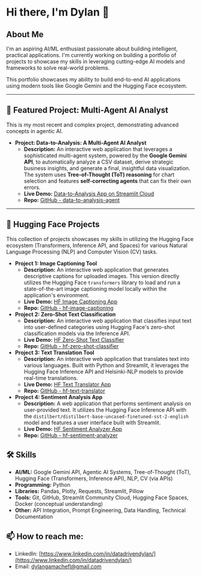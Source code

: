 # Hi there, I'm Dylan 👋

## About Me
I'm an aspiring AI/ML enthusiast passionate about building intelligent, practical applications. I'm currently working on building a portfolio of projects to showcase my skills in leveraging cutting-edge AI models and frameworks to solve real-world problems.

This portfolio showcases my ability to build end-to-end AI applications using modern tools like Google Gemini and the Hugging Face ecosystem.

---

## 🚀 Featured Project: Multi-Agent AI Analyst

This is my most recent and complex project, demonstrating advanced concepts in agentic AI.

*   **Project: Data-to-Analysis: A Multi-Agent AI Analyst**
    *   **Description:** An interactive web application that leverages a sophisticated multi-agent system, powered by the **Google Gemini API**, to automatically analyze a CSV dataset, derive strategic business insights, and generate a final, insightful data visualization. The system uses **Tree-of-Thought (ToT) reasoning** for chart selection and features **self-correcting agents** that can fix their own errors.
    *   **Live Demo:** [Data-to-Analysis App on Streamlit Cloud](https://data-to-analysis-app.streamlit.app/)
    *   **Repo:** [GitHub - data-to-analysis-agent](https://github.com/dylangamachefl/data-to-analysis)

---

## 🤖 Hugging Face Projects

This collection of projects showcases my skills in utilizing the Hugging Face ecosystem (Transformers, Inference API, and Spaces) for various Natural Language Processing (NLP) and Computer Vision (CV) tasks.

*   **Project 1: Image Captioning Tool**
    *   **Description:** An interactive web application that generates descriptive captions for uploaded images. This version directly utilizes the Hugging Face `transformers` library to load and run a state-of-the-art image captioning model locally within the application's environment.
    *   **Live Demo:** [HF Image Captioning App](https://dylangamachefl-hf-image-captioning.hf.space)
    *   **Repo:** [GitHub - hf-image-captioning](https://github.com/dylangamachefl/hf-image-captioning)
*   **Project 2: Zero-Shot Text Classification**
    *   **Description:** An interactive web application that classifies input text into user-defined categories using Hugging Face's zero-shot classification models via the Inference API.
    *   **Live Demo:** [HF Zero-Shot Text Classifier](https://dylangamachefl-hf-zero-shot-classifier.hf.space)
    *   **Repo:** [GitHub - hf-zero-shot-classifier](https://github.com/dylangamachefl/hf-zero-shot-classifier)
*   **Project 3: Text Translation Tool**
    *   **Description:** An interactive web application that translates text into various languages. Built with Python and Streamlit, it leverages the Hugging Face Inference API and Helsinki-NLP models to provide real-time translations.
    *   **Live Demo:** [HF Text Translator App](https://dylangamachefl-hf-text-translator.hf.space)
    *   **Repo:** [GitHub - hf-text-translator](https://github.com/dylangamachefl/hf-text-translator)
*   **Project 4: Sentiment Analysis App**
    *   **Description:** A web application that performs sentiment analysis on user-provided text. It utilizes the Hugging Face Inference API with the `distilbert/distilbert-base-uncased-finetuned-sst-2-english` model and features a user interface built with Streamlit.
    *   **Live Demo:** [HF Sentiment Analyzer App](https://dylangamachefl-hf-sentiment-analyzer.hf.space)
    *   **Repo:** [GitHub - hf-sentiment-analyzer](https://github.com/dylangamachefl/hf-sentiment-analyzer)

## 🛠️ Skills
*   **AI/ML:** Google Gemini API, Agentic AI Systems, Tree-of-Thought (ToT), Hugging Face (Transformers, Inference API), NLP, CV (via APIs)
*   **Programming:** Python
*   **Libraries:** Pandas, Plotly, Requests, Streamlit, Pillow
*   **Tools:** Git, GitHub, Streamlit Community Cloud, Hugging Face Spaces, Docker (conceptual understanding)
*   **Other:** API Integration, Prompt Engineering, Data Handling, Technical Documentation

## 📫 How to reach me:
*   LinkedIn: [https://www.linkedin.com/in/datadrivendylan/](https://www.linkedin.com/in/datadrivendylan/)
*   Email: dylangamachefl@gmail.com
